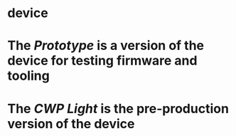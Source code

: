 # device
#
# The _Prototype_ is a version of the device for testing firmware and tooling
#
# The _CWP Light_ is the pre-production version of the device
